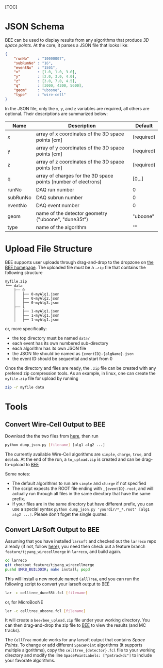 [TOC]

# JSON Schema

BEE can be used to display results from any algorithms that produce *3D space points*.
At the core, it parses a JSON file that looks like:

```json
{
    "runNo"    : "10000007",
    "subRunNo" : "16",
    "eventNo"  : "1501",
    "x"        : [1.0, 1.0, 3.0],
    "y"        : [2.0, 3.0, 4.0],
    "z"        : [3.0, 7.0, 4.5],
    "q"        : [3000, 4200, 5600],
    "geom"     : "uboone",
    "type"     : "wire-cell"
}
```

In the JSON file, only the `x`, `y`, and `z` variables are required, all others are optional.
Their descriptions are summarized below:

| Name | Description | Default |
| ---- | ----------- | ------- |
| x | array of x coordinates of the 3D space points [cm] | (required) |
| y | array of y coordinates of the 3D space points [cm] | (required) |
| z | array of z coordinates of the 3D space points [cm] | (required) |
| q | array of charges for the 3D space points [number of electrons] | [0,..] |
| runNo | DAQ run number | 0 |
| subRunNo | DAQ subrun number | 0 |
| eventNo | DAQ event number | 0 |
| geom | name of the detector geometry ("uboone", "dune35t") | "uboone" |
| type | name of the algorithm | "" |

# Upload File Structure

BEE supports user uploads through drag-and-drop to the dropzone on [the BEE homepage](http://www.phy.bnl.gov/wire-cell/bee/).
The uploaded file must be a `.zip` file that contains the following structure

```
myfile.zip
└── data
    ├── 0
    │   ├── 0-myAlg1.json
    │   ├── 0-myAlg2.json
    │   ├── 0-myAlg3.json
    ├── 1
    │   ├── 1-myAlg1.json
    │   ├── 1-myAlg1.json
    │   ├── 1-myAlg1.json

```

or, more specifically:

- the top directory must be named `data/`
- each event has its own numbered sub-directory
- each algorithm has its own JSON file
- the JSON file should be named as `{eventID}-{algName}.json`
- the event ID should be sequential and start from 0

Once the directory and files are ready, the `.zip` file can be created with any prefered zip compression tools. As an example, in linux, one can create the `myfile.zip` file for upload by running

```bash
zip -r myfile data
```

# Tools

## Convert Wire-Cell Output to BEE

Download the the two files from [here](https://github.com/WireCell/wire-cell-bee/tree/master/tools/wire-cell-to-bee), then run

```bash
python dump_json.py [filename] [alg1 alg2 ...]
```

The currently available Wire-Cell algorithms are `simple`, `charge`, `true`, and `deblob`.
At the end of the run, a `to_upload.zip` is created and can be drag-to-upload to [BEE](http://www.phy.bnl.gov/wire-cell/bee/)

Some notes:

- The default algorithms to run are `simple` and `charge` if not specified
- The script expects the ROOT file ending with `_{eventID}.root`,
and will actually run through all files in the same directory that have the same prefix.
- If your files are in the same directory but have different prefix,
you can use a special syntax `python dump_json.py 'yourdir/*_*.root' [alg1 alg2 ...]`. Please don't foget the single quotes.


## Convert LArSoft Output to BEE

Assuming that you have installed `larsoft` and checked out the `larreco` repo already (if not, follow [here](https://cdcvs.fnal.gov/redmine/projects/dunetpc/wiki/_Tutorial_)),
you need then check out a feature branch `feature/tjyang_wirecellmerge` in `larreco`, and build again.

```bash
cd larreco
git checkout feature/tjyang_wirecellmerge
pushd $MRB_BUILDDIR; make install; popd
```

This will install a new module named `CellTree`,
and you can run the following script to convert your larsoft output to BEE

```bash
lar -c celltree_dune35t.fcl [filename]
```

or, for MicroBooNE

```bash
lar -c celltree_uboone.fcl [filename]
```

It will create a `bee/bee_upload.zip` file under your working directory.
You can then drag-and-drop the zip file to [BEE](http://www.phy.bnl.gov/wire-cell/bee/) to view the results
(and MC tracks).

The `CellTree` module works for any larsoft output that contains *Space Points*.
To change or add different `SpacePoint` algorithms (it supports multiple algorithms),
copy the `celltree_{detector}.fcl` file to your working directory
and modify the line `SpacePointLabels: ["pmtrackdc"]` to include your favorate algorithms.
